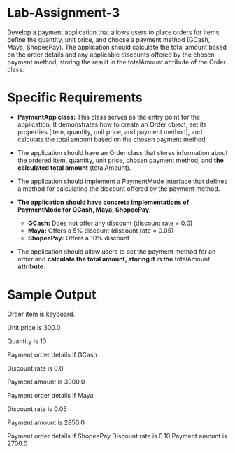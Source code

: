 # Lab-Assignment-3

Develop a payment application that allows users to place orders for items, define the quantity, unit price, and choose a payment method (GCash, Maya, ShopeePay). The application should calculate the total amount based on the order details and any applicable discounts offered by the chosen payment method, storing the result in the totalAmount attribute of the Order class.

# Specific Requirements

- **PaymentApp class:** This class serves as the entry point for the application. It demonstrates how to create an Order object, set its properties (item, quantity, unit price, and payment method), and calculate the total amount based on the chosen payment method.

- The application should have an Order class that stores information about the ordered item, quantity, unit price, chosen payment method, and **the calculated total amount** (totalAmount).

- The application should implement a PaymentMode interface that defines a method for calculating the discount offered by the payment method.

- **The application should have concrete implementations of PaymentMode for GCash, Maya, ShopeePay:**
  - **GCash:** Does not offer any discount (discount rate = 0.0)
  - **Maya:** Offers a 5% discount (discount rate = 0.05)
  - **ShopeePay:** Offers a 10% discount 

- The application should allow users to set the payment method for an order and **calculate the total amount, storing it in the** totalAmount **attribute**.

# Sample Output

Order item is keyboard.

Unit price is 300.0

Quantity is 10

Payment order details if GCash

Discount rate is 0.0

Payment amount is 3000.0

Payment order details if Maya

Discount rate is 0.05

Payment amount is 2850.0

Payment order details if ShopeePay
Discount rate is 0.10
Payment amount is 2700.0

